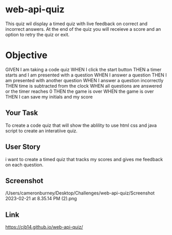 # web-api-quiz
This quiz wil display a timed quiz with live feedback on correct and incorrect answers. At the end of the quiz you will receieve a score and an option to retry the quiz or exit.


# Objective

GIVEN I am taking a code quiz
WHEN I click the start button
THEN a timer starts and I am presented with a question
WHEN I answer a question
THEN I am presented with another question
WHEN I answer a question incorrectly
THEN time is subtracted from the clock
WHEN all questions are answered or the timer reaches 0
THEN the game is over
WHEN the game is over
THEN I can save my initials and my score

## Your Task

To create a code quiz that will show the ablility to use html css and java script to create an interatiive quiz.

## User Story
i want to create a timed quiz that tracks my  scores and gives me feedback on each  question.

## Screenshot
/Users/cameronburney/Desktop/Challenges/web-api-quiz/Screenshot 2023-02-21 at 8.35.14 PM (2).png

## Link
https://cjb14.github.io/web-api-quiz/
